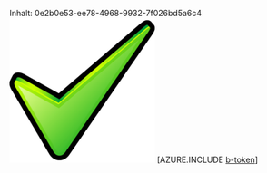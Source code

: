 Inhalt: 0e2b0e53-ee78-4968-9932-7f026bd5a6c4![Bild](4b07029d-c201-4b94-8c37-b66ab13bb8d1.png)
[AZURE.INCLUDE [b-token](3d6b16da-a5c4-4ea9-a7a3-7310ad4bce03.md)]

